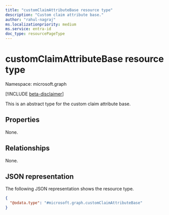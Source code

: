```yaml
---
title: "customClaimAttributeBase resource type"
description: "Custom claim attribute base."
author: "rahul-nagraj"
ms.localizationpriority: medium
ms.service: entra-id
doc_type: resourcePageType
---
```


# customClaimAttributeBase resource type

Namespace: microsoft.graph

[!INCLUDE [beta-disclaimer](../../includes/beta-disclaimer.md)]

This is an abstract type for the custom claim attribute base.

## Properties
None.

## Relationships
None.

## JSON representation
The following JSON representation shows the resource type.
<!-- {
  "blockType": "resource",
  "@odata.type": "microsoft.graph.customClaimAttributeBase"
}
-->
``` json
{
  "@odata.type": "#microsoft.graph.customClaimAttributeBase"
}
```
